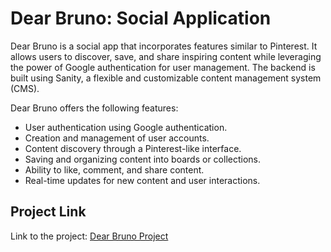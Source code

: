 # Dear Bruno: Social Application

Dear Bruno is a social app that incorporates features similar to Pinterest. It allows users to discover, save, and share inspiring content while leveraging the power of Google authentication for user management. The backend is built using Sanity, a flexible and customizable content management system (CMS).

Dear Bruno offers the following features:

- User authentication using Google authentication.
- Creation and management of user accounts.
- Content discovery through a Pinterest-like interface.
- Saving and organizing content into boards or collections.
- Ability to like, comment, and share content.
- Real-time updates for new content and user interactions.

## Project Link
Link to the project: [Dear Bruno Project](https://dearbruno-beta.netlify.app/)
